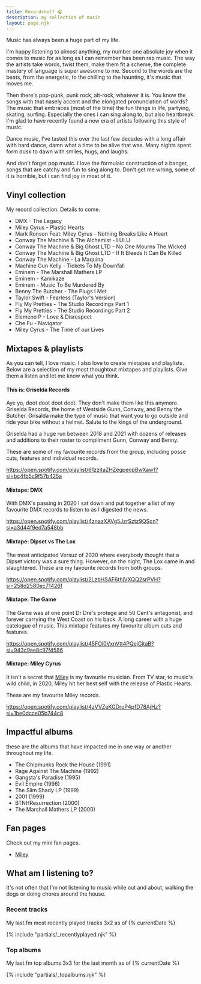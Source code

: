 ```yaml
---
title: Recordshelf 🎧
description: my collection of music
layout: page.njk
---
```


Music has always been a huge part of my life.

I'm happy listening to almost anything, my number one absolute joy when it comes to music for as long as I can remember has been rap music. The way the artists take words, twist them, make them fit a scheme, the complete mastery of language is super awesome to me. Second to the words are the beats, from the energetic, to the chilling to the haunting, it's music that moves me.

Then there's pop-punk, punk rock, alt-rock, whatever it is. You know the songs with that nasely accent and the elongated pronunciation of words? The music that embraces (most of the time) the fun things in life, partying, skating, surfing. Especially the ones i can sing along to, but also heartbreak. I'm glad to have recently found a new era of artists following this style of music.

Dance music, I've tasted this over the last few decades with a long affair with hard dance, damn what a time to be alive that was. Many nights spent form dusk to dawn with smiles, hugs, and laughs.

And don't forget pop music. I love the formulaic construction of a banger, songs that are catchy and fun to sing along to. Don't get me wrong, some of it is horrible, but i can find joy in most of it.

## Vinyl collection

My record collection. Details to come.

- DMX - The Legacy
- Miley Cyrus - Plastic Hearts
- Mark Ronson Feat: Miley Cyrus - Nothing Breaks Like A Heart
- Conway The Machine & The Alchemist - LULU
- Conway The Machine & Big Ghost LTD - No One Mourns The Wicked
- Conway The Machine & Big Ghost LTD - If It Bleeds It Can Be Killed
- Conway The Machine - La Maquina
- Machine Gun Kelly - Tickets To My Downfall
- Eminem - The Marshall Mathers LP
- Eminem - Kamikaze
- Eminem - Music To Be Murdered By
- Benny The Butcher - The Plugs I Met
- Taylor Swift - Fearless (Taylor's Version)
- Fly My Pretties - The Studio Recordings Part 1
- Fly My Pretties - The Studio Recordings Part 2
- Elemeno P - Love & Disrespect
- Che Fu - Navigator
- Miley Cyrus - The Time of our Lives

## Mixtapes & playlists

As you can tell, I love music. I also love to create mixtapes and playlists. Below are a selection of my most thoughtout mixtapes and playlists. Give them a listen and let me know what you think.

#### This is: Griselda Records

Aye yo, doot doot doot doot. They don't make them like this anymore. Griselda Records, the home of Westside Gunn, Conway, and Benny the Butcher. Grisalda make the type of music that want you to go outside and ride your bike without a helmet. Salute to the kings of the underground.

Griselda had a huge run between 2018 and 2021 with dozens of releases and additions to their roster to compliment Gunn, Conway and Benny.

These are some of my favourite records from the group, including posse cuts, features and individual records.

https://open.spotify.com/playlist/61zzitaZHZegpeopBwXaw1?si=bc4fb5c9f57b425a

#### Mixtape: DMX

With DMX's passing in 2020 I sat down and put together a list of my favourite DMX records to listen to as I digested the news.

https://open.spotify.com/playlist/4znazXAVg5JzrSztz9QScn?si=a3d44f9ed7a548bb

#### Mixtape: Dipset vs The Lox

The most anticipated Versuz of 2020 where everybody thought that a Dipset victory was a sure thing. However, on the night, The Lox came in and slaughtered. These are my favourite records from both groups.

https://open.spotify.com/playlist/2LzbHSAF6thjVXQQ2srPVH?si=258d2580ec71426f

#### Mixtape: The Game

The Game was at one point Dr Dre's protege and 50 Cent's antagonist, and forever carrying the West Coast on his back. A long career with a huge catelogue of music. This mixtape features my favourite album cuts and features.

https://open.spotify.com/playlist/45FOl0VxnVtt4PQejGitaB?si=943c9ae8c97f4586

#### Mixtape: Miley Cyrus

It isn't a secret that [Miley](https://miley.flamedfury.com) is my favourite musician. From TV star, to music's wild child, in 2020, Miley hit her best self with the release of Plastic Hearts.

These are my favourite Miley records.

https://open.spotify.com/playlist/4zVVZeKGDruP4pfD78AjHz?si=1be0dcce05b744c8

## Impactful albums

these are the albums that have impacted me in one way or another throughout my life.

- The Chipmunks Rock the House (1991)
- Rage Against The Machine (1992)
- Gangsta's Paradise (1995)
- Evil Empire (1996)
- The Slim Shady LP (1999)
- 2001 (1999)
- BTNHResurrection (2000)
- The Marshall Mathers LP (2000)

## Fan pages

Check out my mini fan pages.

- [Miley](https://miley.flamedfury.com)

## What am I listening to?

It's not often that I'm not listening to music while out and about, walking the dogs or doing chores around the house.

### Recent tracks

My last.fm most recently played tracks 3x2 as of {% currentDate %}

{% include "partials/_recentlyplayed.njk" %}

### Top albums

My last.fm top albums 3x3 for the last month as of {% currentDate %}

{% include "partials/_topalbums.njk" %}
